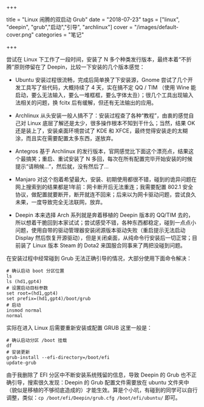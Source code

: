 +++

title = "Linux 闹腾的双启动 Grub"
date = "2018-07-23"
tags = ["linux", "deepin", "grub","启动","引导", "archlinux"]
cover = "/images/default-cover.png"
categories = "笔记"

+++

尝试在 Linux 下工作了一段时间，安装了 N 多个种类发行版本，最终本着“不折腾”原则停留在了 Deepin，比较一下安装的几个版本感觉：
* Ubuntu
安装过程很流畅，完成后简单换了下安装源，Gnome 尝试了几个开发工具写了些代码，大概持续了 4 天，实在搞不定 QQ / TIM （使用 Wine 能启动，要么无法输入，要么一堆框框，要么字体太丑）；很几个工具出现输入法相关的问题，换 fcitx 后有缓解，但还有无法输出的应用。

* Archlinux
从头安装一般人搞不了：安装过程查了各种“教程”，由衷的感觉自己对 Linux 底层了解还是太少，很多操作根本不知到干什么；当然，结果 OK 还是装上了，安装桌面环境尝试了 KDE 和 XFCE，最终觉得安装走的太糊涂，而且实在需要配置太多东西，遂放弃。

* Antegros
基于 Archlinux 的发行版本，官网感觉比下面这个漂亮点，结果这个最搞笑；重启、重试安装了 N 多回，每次在所有配置完毕开始安装的时候提示“请稍候...”，然后就，没有然后了...

* Manjaro
对这个抱着希望最大，安装、初期使用都很不错，碰到的诡异问题在网上搜索到的结果都是1年前：网卡断开后无法重连；我需要配置 802.1 安全协议，做配置就要断开，断开就连不回来；后来以为网卡驱动问题，尝试良久未果，一度导致完全无法联网，放弃。

* Deepin
本来选择 Arch 系列就是奔着移植的 Deepin 版本的 QQ/TIM 去的，所以想着干脆回到本家试试；尝试感受不错，各种东西都稳定，碰到一点点小问题，使用自带的驱动管理器安装闭源版本驱动失败（重启提示无法启动 Display 然后恢复开源驱动），但是关闭桌面，从纯命令行安装后一切正常；目前装了 Linux 版本 Steam 的 Dota2 来国服合同事来了两把没碰到问题。

在安装过程中经常碰到 Grub 无法正确引导的情况，大部分使用下面命令解决：
```
# 确认启动 boot 分区位置
ls
ls (hd1,gpt4)
# 设置启动目标参数
set root=(hd1,gpt4)
set prefix=(hd1,gpt4)/boot/grub
# 启动
insmod normal
normal
```
实际在进入 Linux 后需要重新安装或配置 GRUB 这里一般是：
```
# 确认启动分区 /boot 挂载
df
# 安装更新
grub-install --efi-directory=/boot/efi
update-grub
```

由于我删除了 EFI 分区中不断安装系统残留的信息，导致 Deepin 的 Grub 也不正确引导，搜索很久发现：Deepin 的 Grub 配置文件需要放在 ubuntu 文件夹中（貌似是移植的不够彻底造成的）才能生效。算是个小坑，有碰到的同学可以自行调整，类似：`cp /boot/efi/Deepin/grub.cfg /boot/efi/ubuntu/` 即可。
